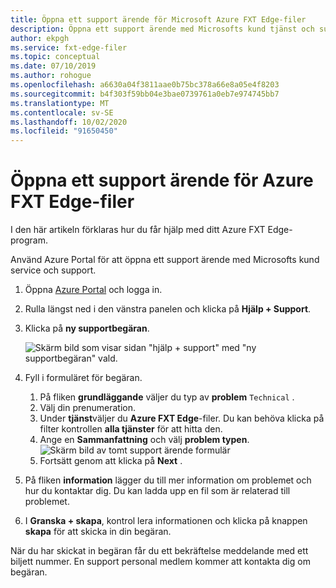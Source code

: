 ```yaml
---
title: Öppna ett support ärende för Microsoft Azure FXT Edge-filer
description: Öppna ett support ärende med Microsofts kund tjänst och support för att få hjälp med ditt Azure FXT Edge-filprogram.
author: ekpgh
ms.service: fxt-edge-filer
ms.topic: conceptual
ms.date: 07/10/2019
ms.author: rohogue
ms.openlocfilehash: a6630a04f3811aae0b75bc378a66e8a05e4f8203
ms.sourcegitcommit: b4f303f59bb04e3bae0739761a0eb7e974745bb7
ms.translationtype: MT
ms.contentlocale: sv-SE
ms.lasthandoff: 10/02/2020
ms.locfileid: "91650450"
---
```

# <a name="open-a-support-ticket-for-the-azure-fxt-edge-filer"></a>Öppna ett support ärende för Azure FXT Edge-filer

I den här artikeln förklaras hur du får hjälp med ditt Azure FXT Edge-program.

Använd Azure Portal för att öppna ett support ärende med Microsofts kund service och support.

1. Öppna [Azure Portal](https://portal.azure.com/) och logga in.
1. Rulla längst ned i den vänstra panelen och klicka på **Hjälp + Support**.
1. Klicka på **ny supportbegäran**. 

   ![Skärm bild som visar sidan "hjälp + support" med "ny supportbegäran" vald.](media/fxt-support-blank.png)

1. Fyll i formuläret för begäran.  
    1. På fliken **grundläggande** väljer du typ av **problem** ``Technical`` . 
    1. Välj din prenumeration. 
    1. Under **tjänst**väljer du **Azure FXT Edge**-filer. Du kan behöva klicka på filter kontrollen **alla tjänster** för att hitta den. 
    1. Ange en **Sammanfattning** och välj **problem typen**. 
    ![Skärm bild av tomt support ärende formulär](media/fxt-support-populated.png) 
    1. Fortsätt genom att klicka på **Next** . 
1. På fliken **information** lägger du till mer information om problemet och hur du kontaktar dig. Du kan ladda upp en fil som är relaterad till problemet. 
1. I **Granska + skapa**, kontrol lera informationen och klicka på knappen **skapa** för att skicka in din begäran.

När du har skickat in begäran får du ett bekräftelse meddelande med ett biljett nummer. En support personal medlem kommer att kontakta dig om begäran.
